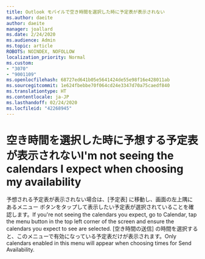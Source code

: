 ```yaml
---
title: Outlook モバイルで空き時間を選択した時に予定表が表示されない
ms.author: daeite
author: daeite
manager: joallard
ms.date: 2/24/2020
ms.audience: Admin
ms.topic: article
ROBOTS: NOINDEX, NOFOLLOW
localization_priority: Normal
ms.custom:
- "3070"
- "9001109"
ms.openlocfilehash: 68727ed641b05e5641424de55e98f16e428011ab
ms.sourcegitcommit: 1e624fbebbe70f064cd24e3347d70a75caedf840
ms.translationtype: HT
ms.contentlocale: ja-JP
ms.lasthandoff: 02/24/2020
ms.locfileid: "42268945"
---
```

# <a name="im-not-seeing-the-calendars-i-expect-when-choosing-my-availability"></a><span data-ttu-id="b42df-102">空き時間を選択した時に予想する予定表が表示されない</span><span class="sxs-lookup"><span data-stu-id="b42df-102">I'm not seeing the calendars I expect when choosing my availability</span></span>

<span data-ttu-id="b42df-103">予想される予定表が表示されない場合は、[予定表] に移動し、画面の左上隅にあるメニュー ボタンをタップして表示したい予定表が選択されていることを確認します。</span><span class="sxs-lookup"><span data-stu-id="b42df-103">If you're not seeing the calendars you expect, go to Calendar, tap the menu button in the top left corner of the screen and ensure the calendars you expect to see are selected.</span></span> <span data-ttu-id="b42df-104">[空き時間の送信] の時間を選択すると、このメニューで有効になっている予定表だけが表示されます。</span><span class="sxs-lookup"><span data-stu-id="b42df-104">Only calendars enabled in this menu will appear when choosing times for Send Availability.</span></span>